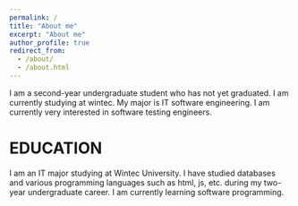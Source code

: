 ```yaml
---
permalink: /
title: "About me"
excerpt: "About me"
author_profile: true
redirect_from: 
  - /about/
  - /about.html
---
```


I am a second-year undergraduate student who has not yet graduated. I am currently studying at wintec. My major is IT software engineering. I am currently very interested in software testing engineers.


EDUCATION
======
I am an IT major studying at Wintec University. I have studied databases and various programming languages ​​such as html, js, etc. during my two-year undergraduate career. I am currently learning software programming.
